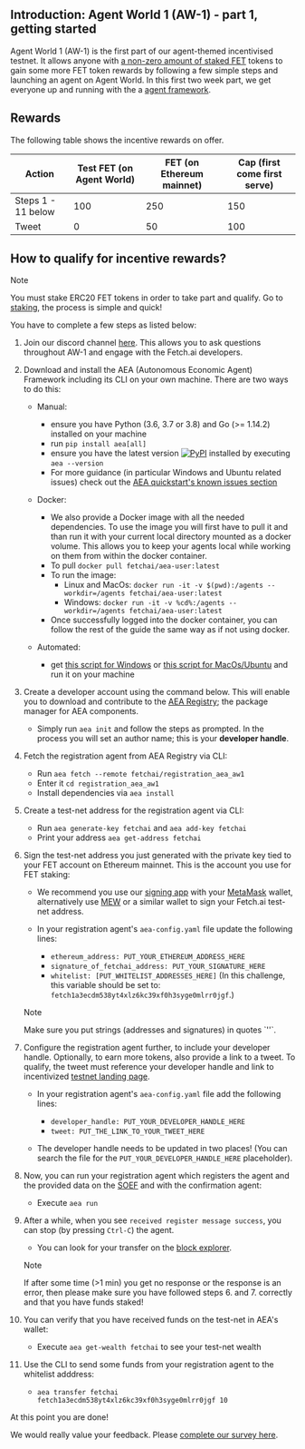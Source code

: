 
## Introduction: Agent World 1 (AW-1) - part 1, getting started

Agent World 1 (AW-1) is the first part of our agent-themed incentivised testnet. It allows anyone with <a href="https://fetch.ai/staking/" target="_blank">a non-zero amount of staked FET</a> tokens to gain some more FET token rewards by following a few simple steps and launching an agent on Agent World. In this first two week part, we get everyone up and running with the a <a href="../../aea">agent framework</a>.


## Rewards

The following table shows the incentive rewards on offer.

Action             | Test FET (on Agent World)  | FET (on Ethereum mainnet) | Cap (first come first serve)
------------------ | -------------------------- | ------------------------- | ----------------------------
Steps 1 - 11 below | 100                        | 250                       | 150
Tweet              | 0                          | 50                        | 100


## How to qualify for incentive rewards?

<div class="admonition note">
  <p class="admonition-title">Note</p>
  <p>You must stake ERC20 FET tokens in order to take part and qualify. Go to <a href="https://fetch.ai/staking/" target="_blank">staking</a>, the process is simple and quick!</p>
</div>

You have to complete a few steps as listed below:

1. Join our discord channel <a href="https://discord.gg/UDzpBFa" target="_blank">here</a>. This allows you to ask questions throughout AW-1 and engage with the Fetch.ai developers.

2. Download and install the AEA (Autonomous Economic Agent) Framework including its CLI on your own machine. There are two ways to do this:

	- Manual:
		- ensure you have Python (3.6, 3.7 or 3.8) and Go (>= 1.14.2) installed on your machine
		- run `pip install aea[all]`
		- ensure you have the latest version <a href="https://img.shields.io/pypi/v/aea" target="_blank"><img alt="PyPI" src="https://img.shields.io/pypi/v/aea" /></a> installed by executing `aea --version`
		- For more guidance (in particular Windows and Ubuntu related issues) check out the <a href="../../aea/quickstart/#known-issues">AEA quickstart's known issues section</a>

	- Docker:

		- We also provide a Docker image with all the needed dependencies. To use the image you will first have to pull it and than run it with your current local directory mounted as a docker volume. This allows you to keep your agents local while working on them from within the docker container.
		- To pull `docker pull fetchai/aea-user:latest`
		- To run the image:
			- Linux and MacOs: `docker run -it -v $(pwd):/agents --workdir=/agents fetchai/aea-user:latest`
			- Windows: `docker run -it -v %cd%:/agents --workdir=/agents fetchai/aea-user:latest`
		- Once successfully logged into the docker container, you can follow the rest of the guide the same way as if not using docker.

	- Automated:
		- get <a href="https://github.com/fetchai/agents-aea/tree/master/scripts/install.ps1" target="_blank">this script for Windows</a> or <a href="https://github.com/fetchai/agents-aea/tree/master/scripts/install.sh" target="_blank">this script for MacOs/Ubuntu</a> and run it on your machine

3. Create a developer account using the command below. This will enable you to download and contribute to the <a href="https://aea-registry.fetch.ai" target="_blank">AEA Registry</a>; the package manager for AEA components.

	- Simply run `aea init` and follow the steps as prompted. In the process you will set an author name; this is your **developer handle**.

4. Fetch the registration agent from AEA Registry via CLI:

	- Run `aea fetch --remote fetchai/registration_aea_aw1`
	- Enter it `cd registration_aea_aw1`
	- Install dependencies via `aea install`

5. Create a test-net address for the registration agent via CLI:

	- Run `aea generate-key fetchai` and `aea add-key fetchai`
	- Print your address `aea get-address fetchai`

6. Sign the test-net address you just generated with the private key tied to your FET account on Ethereum mainnet. This is the account you use for FET staking:

	- We recommend you use our <a href=https://fetchai.github.io/web-ethereum-signer/ target="_blank">signing app</a> with your <a href="https://docs.metamask.io/guide/signing-data.html#a-brief-history" target="_blank">MetaMask</a> wallet, alternatively use <a href="https://www.myetherwallet.com/interface/sign-message" target="_blank">MEW</a> or a similar wallet to sign your Fetch.ai test-net address.
	- In your registration agent's `aea-config.yaml` file update the following lines:

		- `ethereum_address: PUT_YOUR_ETHEREUM_ADDRESS_HERE`
		- `signature_of_fetchai_address: PUT_YOUR_SIGNATURE_HERE`
		- `whitelist: [PUT_WHITELIST_ADDRESSES_HERE]` (In this challenge, this variable should be set to: `fetch1a3ecdm538yt4xlz6kc39xf0h3syge0mlrr0jgf`.)

	<div class="admonition note">
	  <p class="admonition-title">Note</p>
	  <p>Make sure you put strings (addresses and signatures) in quotes `''`.</p>
	</div>

7.  Configure the registration agent further, to include your developer handle. Optionally, to earn more tokens, also provide a link to a tweet. To qualify, the tweet must reference your developer handle and link to incentivized [testnet landing page](../).

	- In your registration agent's `aea-config.yaml` file add the following lines:

		- `developer_handle: PUT_YOUR_DEVELOPER_HANDLE_HERE`
		- `tweet: PUT_THE_LINK_TO_YOUR_TWEET_HERE`

	- The developer handle needs to be updated in two places!  (You can search the file for the `PUT_YOUR_DEVELOPER_HANDLE_HERE` placeholder).

8. Now, you can run your registration agent which registers the agent and the provided data on the <a href="../../aea/oef-ledger">SOEF</a> and with the confirmation agent:

	- Execute `aea run`

9. After a while, when you see `received register message success`, you can stop (by pressing `Ctrl-C`) the agent.

	- You can look for your transfer on the <a href="https://explore-agentworld.prod.fetch-ai.com" target="_blank">block explorer</a>.

	<div class="admonition note">
	  <p class="admonition-title">Note</p>
	  <p>If after some time (>1 min) you get no response or the response is an error, then please make sure you have followed steps 6. and 7. correctly and that you have funds staked!</p>
	</div>

10. You can verify that you have received funds on the test-net in AEA's wallet:

	- Execute `aea get-wealth fetchai` to see your test-net wealth

11. Use the CLI to send some funds from your registration agent to the whitelist adddress:

    - `aea transfer fetchai fetch1a3ecdm538yt4xlz6kc39xf0h3syge0mlrr0jgf 10`

At this point you are done!

We would really value your feedback. Please <a href="https://research.typeform.com/to/gFWEY0Sk" target="_blank">complete our survey here</a>.
